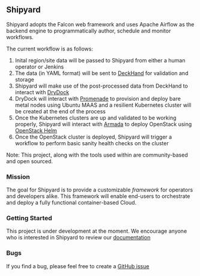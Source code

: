 ## Shipyard

Shipyard adopts the Falcon web framework and uses Apache Airflow as the backend
engine to programmatically author, schedule and monitor workflows.

The current workflow is as follows:

1. Inital region/site data will be passed to Shipyard from either a human
operator or Jenkins
2. The data (in YAML format) will be sent to
   [DeckHand](https://github.com/att-comdev/deckhand) for validation and
   storage
3. Shipyard will make use of the post-processed data from DeckHand to interact
   with [DryDock](https://github.com/att-comdev/drydock)
4. DryDock will interact with
   [Promenade](https://github.com/att-comdev/promenade) to provision and deploy
   bare metal nodes using Ubuntu MAAS and a resilient Kubernetes cluster will
   be created at the end of the process
5. Once the Kubernetes clusters are up and validated to be working properly,
   Shipyard will interact with [Armada](https://github.com/att-comdev/armada)
   to deploy OpenStack using
   [OpenStack Helm](https://github.com/openstack/openstack-helm)
6. Once the OpenStack cluster is deployed, Shipyard will trigger a workflow to
   perform basic sanity health checks on the cluster

Note: This project, along with the tools used within are community-based and
open sourced.

### Mission

The goal for Shipyard is to provide a customizable *framework* for operators
and developers alike. This framework will enable end-users to orchestrate and
deploy a fully functional container-based Cloud.

### Getting Started

This project is under development at the moment. We encourage anyone who is
interested in Shipyard to review our
[documentation](http://shipyard.readthedocs.io/en/latest/)

### Bugs

If you find a bug, please feel free to create a
[GitHub issue](https://github.com/att-comdev/shipyard/issues)
